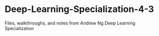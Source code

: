 # Deep-Learning-Specialization-4-3
Files, walkthroughs, and notes from Andrew Ng Deep Learning Specialization
